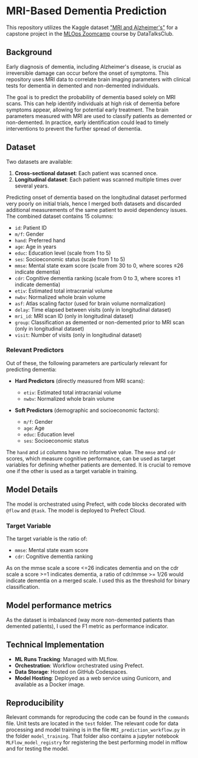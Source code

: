# MRI-Based Dementia Prediction

This repository utilizes the Kaggle dataset ["MRI and Alzheimer's"](https://www.kaggle.com/datasets/jboysen/mri-and-alzheimers/data) for a capstone project in the [MLOps Zoomcamp](https://github.com/DataTalksClub/mlops-zoomcamp) course by DataTalksClub.

## Background

Early diagnosis of dementia, including Alzheimer's disease, is crucial as irreversible damage can occur before the onset of symptoms. This repository uses MRI data to correlate brain imaging parameters with clinical tests for dementia in demented and non-demented individuals.

The goal is to predict the probability of dementia based solely on MRI scans. This can help identify individuals at high risk of dementia before symptoms appear, allowing for potential early treatment. The brain parameters measured with MRI are used to classify patients as demented or non-demented. In practice, early identification could lead to timely interventions to prevent the further spread of dementia.

## Dataset

Two datasets are available:

1. **Cross-sectional dataset**: Each patient was scanned once.
2. **Longitudinal dataset**: Each patient was scanned multiple times over several years.

Predicting onset of dementia based on the longitudinal dataset performed very poorly on initial trials, hence I merged both datasets and discarded additional measurements of the same patient to avoid dependency issues. The combined dataset contains 15 columns:

- `id`: Patient ID
- `m/f`: Gender
- `hand`: Preferred hand
- `age`: Age in years
- `educ`: Education level (scale from 1 to 5)
- `ses`: Socioeconomic status (scale from 1 to 5)
- `mmse`: Mental state exam score (scale from 30 to 0, where scores ≤26 indicate dementia)
- `cdr`: Cognitive dementia ranking (scale from 0 to 3, where scores ≥1 indicate dementia)
- `etiv`: Estimated total intracranial volume
- `nwbv`: Normalized whole brain volume
- `asf`: Atlas scaling factor (used for brain volume normalization)
- `delay`: Time elapsed between visits (only in longitudinal dataset)
- `mri_id`: MRI scan ID (only in longitudinal dataset)
- `group`: Classification as demented or non-demented prior to MRI scan (only in longitudinal dataset)
- `visit`: Number of visits (only in longitudinal dataset)

### Relevant Predictors

Out of these, the following parameters are particularly relevant for predicting dementia:

- **Hard Predictors** (directly measured from MRI scans):
  - `etiv`: Estimated total intracranial volume
  - `nwbv`: Normalized whole brain volume
  
- **Soft Predictors** (demographic and socioeconomic factors):
  - `m/f`: Gender
  - `age`: Age
  - `educ`: Education level
  - `ses`: Socioeconomic status

The `hand` and `id` columns have no informative value. The `mmse` and `cdr` scores, which measure cognitive performance, can be used as target variables for defining whether patients are demented. It is crucial to remove one if the other is used as a target variable in training.

## Model Details

The model is orchestrated using Prefect, with code blocks decorated with `@flow` and `@task`. The model is deployed to Prefect Cloud.

### Target Variable

The target variable is the ratio of:

- `mmse`: Mental state exam score
- `cdr`: Cognitive dementia ranking

As on the mmse scale a score <=26 indicates dementia and on the cdr scale a score >=1 indicates dementia, a ratio of cdr/mmse >= 1/26 would indicate dementia on a merged scale. I used this as the threshold for binary classification. 

## Model performance metrics
As the dataset is imbalanced (way more non-demented patients than demented patients), I used the F1 metric as performance indicator.

## Technical Implementation

- **ML Runs Tracking**: Managed with MLflow.
- **Orchestration**: Workflow orchestrated using Prefect.
- **Data Storage**: Hosted on GitHub Codespaces.
- **Model Hosting**: Deployed as a web service using Gunicorn, and available as a Docker image.

## Reproducibility

Relevant commands for reproducing the code can be found in the `commands` file. Unit tests are located in the `test` folder. The relevant code for data processing and model training is in the file `MRI_prediction_workflow.py` in the folder `model_training`. That folder also contains a jupyter notebook `MLFlow_model_registry` for registering the best performing model in mlflow and for testing the model. 
